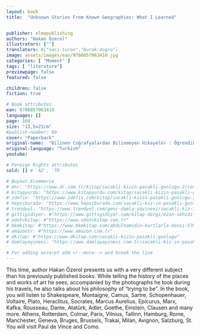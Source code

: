 ```yaml
---
layout: book
title:  "Unknown Stories From Known Geographies: What I Learned"


publisher: elmapublishing
authors: "Hakan Özerol"
illustrators: [""]
translators: #["naci-turan","burak-dogru"]
image: assets/images/ean/9786057063410.jpg
categories: [ "Moment" ]
tags: [ "literature"]
previewpage: false
featured: false

children: false
fiction: true

# Book attributes
ean: 9786057063410
languages: []
page: 104
size: "13,5x21cm"
#publish-number: 60
cover: "Paperback"
original-name:  "Bilinen Coğrafyalardan Bilinmeyen Hikayeler : Öğrendiklerim"
original-language: "Turkish"
youtube:

# Foreign Rights attributes
sold: [] # 'AZ', 'TR'

# Buyout Ecommerce
# dnr: "https://www.dr.com.tr/kitap/sacakli-kizin-pasakli-gunlugu-2/cocuk-ve-genclik/genclik-10-yas/roman-oyku/urunno=0001893059001"
# kitapyurdu: "https://www.kitapyurdu.com/kitap/sacakli-kizin-pasakli-gunlugu-2-/560122.html&filter_name=Sa%C3%A7akl%C4%B1+K%C4%B1z%27%C4%B1n+Pasakl%C4%B1+G%C3%BCnl%C3%BC%C4%9F%C3%BC+2"
# idefix: "https://www.idefix.com/kitap/sacakli-kizin-pasakli-gunlugu-2/cocuk-ve-genclik/genclik-10-yas/roman-oyku/urunno=0001893059001"
# hepsiburada: "https://www.hepsiburada.com/sacakli-kiz-in-pasakli-gunlugu-2-damla-yayinevi-p-HBV000012ER86"
# trendyol: "https://www.trendyol.com/genc-damla-yayinevi/sacakli-kiz-in-pasakli-gunlugu-2-p-54825777"
# gittigidiyor: #"https://www.gittigidiyor.com/kitap-dergi/ezan-sehidi-adnan-menderes_pdp_732728793"
# odatvkitap: #"https://www.odatvkitap.com.tr"
# bkmkitap: #"https://www.bkmkitap.com/abdulhamidin-kurtlarla-dansi-578226"
# amazontr: #"https://www.amazon.com.tr"
# dkitap: #"https://www.dkitap.com/sacakli-kizin-pasakli-gunlugu"
# damlayayinevi: "https://www.damlayayinevi.com.tr/sacakli-kiz-in-pasakli-gunlugu-2-bu-iste-bi-terslik-var"

# For adding excerpt add <!--more--> and break the line
---
```

This time, author Hakan Özerol presents us with
a very different subject than his previously published books. While telling the history of the places
and works of art he sees, accompanied by the photographs he took during his travels, he also talks
about his philosophy of “trying to be”. In the book,
you will listen to Shakespeare, Montaigne, Camus,
Sartre, Schopenhauer, Voltaire, Plato, Heraclitus,
Socrates, Marcus Aurelius, Epicurus, Marx, Kafka,
Rousseau, Dante, Atatürk, Adler, Goethe, Einstein,
Clausen and many more. Athens, Rotterdam,
Colmar, Paris, Vilnius, Tallinn, Hamburg, Rome,
Manchester, Geneva, Bruges, Brussels, Trakai,
Milan, Avignon, Salzburg, St. You will visit Paul de
Vince and Como.
<!--more--> 

